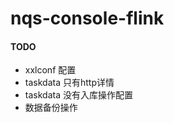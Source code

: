 # nqs-console-flink

#### TODO
- xxlconf       配置
- taskdata      只有http详情
- taskdata      没有入库操作配置
- 数据备份操作
